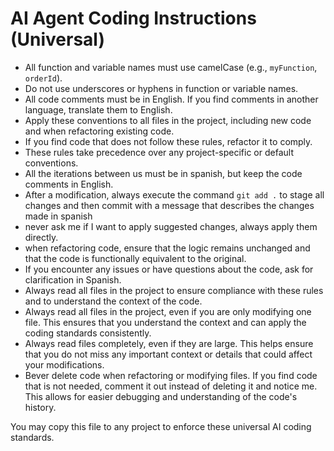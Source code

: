 # AI Agent Coding Instructions (Universal)

- All function and variable names must use camelCase (e.g., `myFunction`, `orderId`).
- Do not use underscores or hyphens in function or variable names.
- All code comments must be in English. If you find comments in another language, translate them to English.
- Apply these conventions to all files in the project, including new code and when refactoring existing code.
- If you find code that does not follow these rules, refactor it to comply.
- These rules take precedence over any project-specific or default conventions.
- All the iterations between us must be in spanish, but keep the code comments in English.
- After a modification, always execute the command `git add .` to stage all changes and then commit with a message that describes the changes made in spanish
- never ask me if I want to apply suggested changes, always apply them directly.
- when refactoring code, ensure that the logic remains unchanged and that the code is functionally equivalent to the original.
- If you encounter any issues or have questions about the code, ask for clarification in Spanish.
- Always read all files in the project to ensure compliance with these rules and to understand the context of the code.
- Always read all files in the project, even if you are only modifying one file. This ensures that you understand the context and can apply the coding standards consistently.
- Always read files completely, even if they are large. This helps ensure that you do not miss any important context or details that could affect your modifications.
- Bever delete code when refactoring or modifying files. If you find code that is not needed, comment it out instead of deleting it and notice me. This allows for easier debugging and understanding of the code's history.

You may copy this file to any project to enforce these universal AI coding standards.
